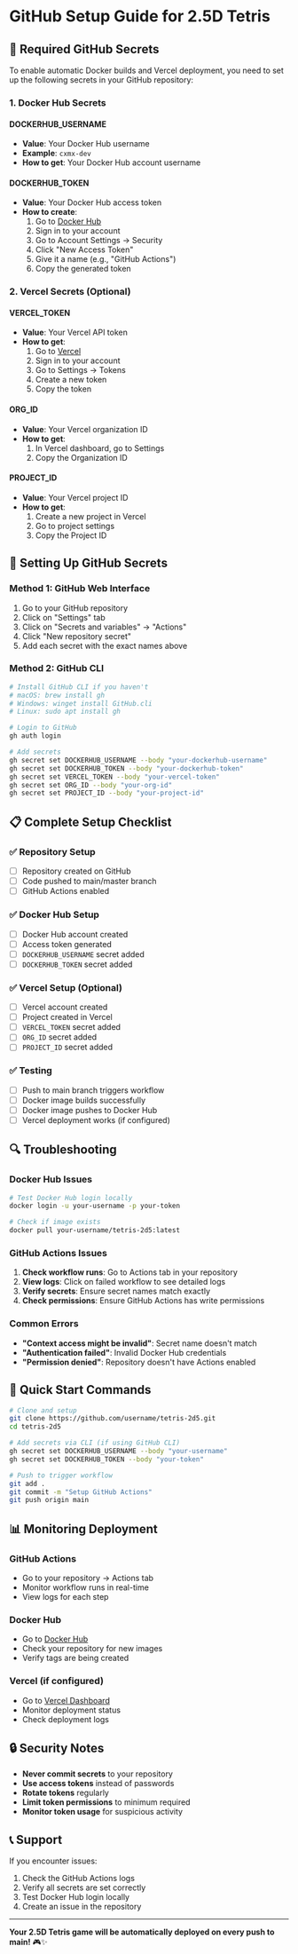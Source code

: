 # GitHub Setup Guide for 2.5D Tetris

## 🔧 Required GitHub Secrets

To enable automatic Docker builds and Vercel deployment, you need to set up the following secrets in your GitHub repository:

### 1. Docker Hub Secrets

#### DOCKERHUB_USERNAME
- **Value**: Your Docker Hub username
- **Example**: `cxmx-dev`
- **How to get**: Your Docker Hub account username

#### DOCKERHUB_TOKEN
- **Value**: Your Docker Hub access token
- **How to create**:
  1. Go to [Docker Hub](https://hub.docker.com)
  2. Sign in to your account
  3. Go to Account Settings → Security
  4. Click "New Access Token"
  5. Give it a name (e.g., "GitHub Actions")
  6. Copy the generated token

### 2. Vercel Secrets (Optional)

#### VERCEL_TOKEN
- **Value**: Your Vercel API token
- **How to get**:
  1. Go to [Vercel](https://vercel.com)
  2. Sign in to your account
  3. Go to Settings → Tokens
  4. Create a new token
  5. Copy the token

#### ORG_ID
- **Value**: Your Vercel organization ID
- **How to get**:
  1. In Vercel dashboard, go to Settings
  2. Copy the Organization ID

#### PROJECT_ID
- **Value**: Your Vercel project ID
- **How to get**:
  1. Create a new project in Vercel
  2. Go to project settings
  3. Copy the Project ID

## 🚀 Setting Up GitHub Secrets

### Method 1: GitHub Web Interface
1. Go to your GitHub repository
2. Click on "Settings" tab
3. Click on "Secrets and variables" → "Actions"
4. Click "New repository secret"
5. Add each secret with the exact names above

### Method 2: GitHub CLI
```bash
# Install GitHub CLI if you haven't
# macOS: brew install gh
# Windows: winget install GitHub.cli
# Linux: sudo apt install gh

# Login to GitHub
gh auth login

# Add secrets
gh secret set DOCKERHUB_USERNAME --body "your-dockerhub-username"
gh secret set DOCKERHUB_TOKEN --body "your-dockerhub-token"
gh secret set VERCEL_TOKEN --body "your-vercel-token"
gh secret set ORG_ID --body "your-org-id"
gh secret set PROJECT_ID --body "your-project-id"
```

## 📋 Complete Setup Checklist

### ✅ Repository Setup
- [ ] Repository created on GitHub
- [ ] Code pushed to main/master branch
- [ ] GitHub Actions enabled

### ✅ Docker Hub Setup
- [ ] Docker Hub account created
- [ ] Access token generated
- [ ] `DOCKERHUB_USERNAME` secret added
- [ ] `DOCKERHUB_TOKEN` secret added

### ✅ Vercel Setup (Optional)
- [ ] Vercel account created
- [ ] Project created in Vercel
- [ ] `VERCEL_TOKEN` secret added
- [ ] `ORG_ID` secret added
- [ ] `PROJECT_ID` secret added

### ✅ Testing
- [ ] Push to main branch triggers workflow
- [ ] Docker image builds successfully
- [ ] Docker image pushes to Docker Hub
- [ ] Vercel deployment works (if configured)

## 🔍 Troubleshooting

### Docker Hub Issues
```bash
# Test Docker Hub login locally
docker login -u your-username -p your-token

# Check if image exists
docker pull your-username/tetris-2d5:latest
```

### GitHub Actions Issues
1. **Check workflow runs**: Go to Actions tab in your repository
2. **View logs**: Click on failed workflow to see detailed logs
3. **Verify secrets**: Ensure secret names match exactly
4. **Check permissions**: Ensure GitHub Actions has write permissions

### Common Errors
- **"Context access might be invalid"**: Secret name doesn't match
- **"Authentication failed"**: Invalid Docker Hub credentials
- **"Permission denied"**: Repository doesn't have Actions enabled

## 🎯 Quick Start Commands

```bash
# Clone and setup
git clone https://github.com/username/tetris-2d5.git
cd tetris-2d5

# Add secrets via CLI (if using GitHub CLI)
gh secret set DOCKERHUB_USERNAME --body "your-username"
gh secret set DOCKERHUB_TOKEN --body "your-token"

# Push to trigger workflow
git add .
git commit -m "Setup GitHub Actions"
git push origin main
```

## 📊 Monitoring Deployment

### GitHub Actions
- Go to your repository → Actions tab
- Monitor workflow runs in real-time
- View logs for each step

### Docker Hub
- Go to [Docker Hub](https://hub.docker.com)
- Check your repository for new images
- Verify tags are being created

### Vercel (if configured)
- Go to [Vercel Dashboard](https://vercel.com/dashboard)
- Monitor deployment status
- Check deployment logs

## 🔒 Security Notes

- **Never commit secrets** to your repository
- **Use access tokens** instead of passwords
- **Rotate tokens** regularly
- **Limit token permissions** to minimum required
- **Monitor token usage** for suspicious activity

## 📞 Support

If you encounter issues:
1. Check the GitHub Actions logs
2. Verify all secrets are set correctly
3. Test Docker Hub login locally
4. Create an issue in the repository

---

**Your 2.5D Tetris game will be automatically deployed on every push to main!** 🎮✨ 